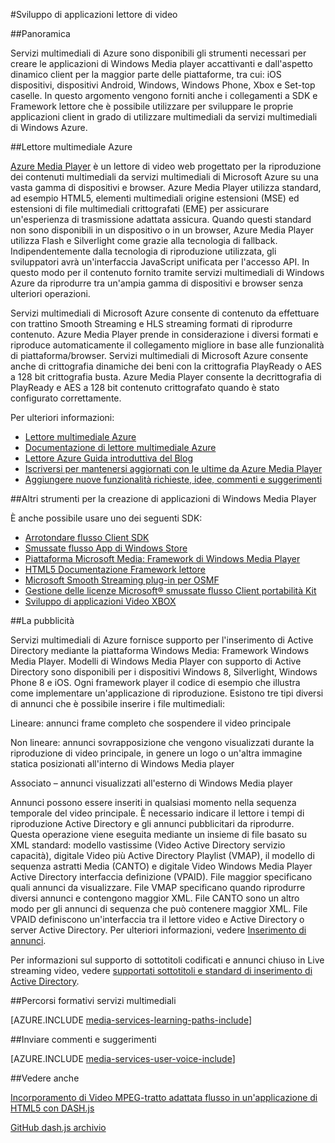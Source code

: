 <properties 
    pageTitle="Sviluppo di applicazioni lettore di video" 
    description="L'argomento fornisce collegamenti a Framework lettore e plug-in cui è possibile utilizzare per sviluppare le proprie applicazioni client in grado di utilizzare multimediali dalla pagina Servizi multimediali." 
    authors="Juliako" 
    manager="erikre" 
    editor="" 
    services="media-services" 
    documentationCenter=""/>

<tags 
    ms.service="media-services" 
    ms.workload="media" 
    ms.tgt_pltfrm="na" 
    ms.devlang="na" 
    ms.topic="article" 
    ms.date="09/26/2016"
    ms.author="juliako"/>


#<a name="develop-video-player-applications"></a>Sviluppo di applicazioni lettore di video

##<a name="overview"></a>Panoramica

Servizi multimediali di Azure sono disponibili gli strumenti necessari per creare le applicazioni di Windows Media player accattivanti e dall'aspetto dinamico client per la maggior parte delle piattaforme, tra cui: iOS dispositivi, dispositivi Android, Windows, Windows Phone, Xbox e Set-top caselle. In questo argomento vengono forniti anche i collegamenti a SDK e Framework lettore che è possibile utilizzare per sviluppare le proprie applicazioni client in grado di utilizzare multimediali da servizi multimediali di Windows Azure.

##<a name="azure-media-player"></a>Lettore multimediale Azure

[Azure Media Player](http://aka.ms/ampinfo) è un lettore di video web progettato per la riproduzione dei contenuti multimediali da servizi multimediali di Microsoft Azure su una vasta gamma di dispositivi e browser. Azure Media Player utilizza standard, ad esempio HTML5, elementi multimediali origine estensioni (MSE) ed estensioni di file multimediali crittografati (EME) per assicurare un'esperienza di trasmissione adattata assicura. Quando questi standard non sono disponibili in un dispositivo o in un browser, Azure Media Player utilizza Flash e Silverlight come grazie alla tecnologia di fallback. Indipendentemente dalla tecnologia di riproduzione utilizzata, gli sviluppatori avrà un'interfaccia JavaScript unificata per l'accesso API. In questo modo per il contenuto fornito tramite servizi multimediali di Windows Azure da riprodurre tra un'ampia gamma di dispositivi e browser senza ulteriori operazioni.

Servizi multimediali di Microsoft Azure consente di contenuto da effettuare con trattino Smooth Streaming e HLS streaming formati di riprodurre contenuto. Azure Media Player prende in considerazione i diversi formati e riproduce automaticamente il collegamento migliore in base alle funzionalità di piattaforma/browser. Servizi multimediali di Microsoft Azure consente anche di crittografia dinamiche dei beni con la crittografia PlayReady o AES a 128 bit crittografia busta. Azure Media Player consente la decrittografia di PlayReady e AES a 128 bit contenuto crittografato quando è stato configurato correttamente. 

Per ulteriori informazioni:

- [Lettore multimediale Azure](http://aka.ms/ampinfo)
- [Documentazione di lettore multimediale Azure](http://aka.ms/ampdocs) 
- [Lettore Azure Guida introduttiva del Blog](https://azure.microsoft.com/blog/2015/04/15/announcing-azure-media-player/)
- [Iscriversi per mantenersi aggiornati con le ultime da Azure Media Player](http://aka.ms/ampsignup)
- [Aggiungere nuove funzionalità richieste, idee, commenti e suggerimenti](http://aka.ms/ampuservoice ) 


##<a name="other-tools-for-creating-player-applications"></a>Altri strumenti per la creazione di applicazioni di Windows Media Player

È anche possibile usare uno dei seguenti SDK:

- [Arrotondare flusso Client SDK](http://www.iis.net/downloads/microsoft/smooth-streaming) 
- [Smussate flusso App di Windows Store](media-services-build-smooth-streaming-apps.md)
- [Piattaforma Microsoft Media: Framework di Windows Media Player](http://playerframework.codeplex.com/) 
- [HTML5 Documentazione Framework lettore](http://playerframework.codeplex.com/wikipage?title=HTML5%20Player&referringTitle=Documentation) 
- [Microsoft Smooth Streaming plug-in per OSMF](https://www.microsoft.com/download/details.aspx?id=36057) 
- [Gestione delle licenze Microsoft® smussate flusso Client portabilità Kit](http://aka.ms/sspk) 
- [Sviluppo di applicazioni Video XBOX](http://xbox.create.msdn.com/) 
 

##<a name="advertising"></a>La pubblicità

Servizi multimediali di Azure fornisce supporto per l'inserimento di Active Directory mediante la piattaforma Windows Media: Framework Windows Media Player. Modelli di Windows Media Player con supporto di Active Directory sono disponibili per i dispositivi Windows 8, Silverlight, Windows Phone 8 e iOS. Ogni framework player il codice di esempio che illustra come implementare un'applicazione di riproduzione. Esistono tre tipi diversi di annunci che è possibile inserire i file multimediali:

Lineare: annunci frame completo che sospendere il video principale

Non lineare: annunci sovrapposizione che vengono visualizzati durante la riproduzione di video principale, in genere un logo o un'altra immagine statica posizionati all'interno di Windows Media player

Associato – annunci visualizzati all'esterno di Windows Media player

Annunci possono essere inseriti in qualsiasi momento nella sequenza temporale del video principale. È necessario indicare il lettore i tempi di riproduzione Active Directory e gli annunci pubblicitari da riprodurre. Questa operazione viene eseguita mediante un insieme di file basato su XML standard: modello vastissime (Video Active Directory servizio capacità), digitale Video più Active Directory Playlist (VMAP), il modello di sequenza astratti Media (CANTO) e digitale Video Windows Media Player Active Directory interfaccia definizione (VPAID). File maggior specificano quali annunci da visualizzare. File VMAP specificano quando riprodurre diversi annunci e contengono maggior XML. File CANTO sono un altro modo per gli annunci di sequenza che può contenere maggior XML. File VPAID definiscono un'interfaccia tra il lettore video e Active Directory o server Active Directory. Per ulteriori informazioni, vedere [Inserimento di annunci](https://msdn.microsoft.com/library/dn387398.aspx).

Per informazioni sul supporto di sottotitoli codificati e annunci chiuso in Live streaming video, vedere [supportati sottotitoli e standard di inserimento di Active Directory](https://msdn.microsoft.com/library/c49e0b4d-357e-4cca-95e5-2288924d1ff3#caption_ad).


##<a name="media-services-learning-paths"></a>Percorsi formativi servizi multimediali

[AZURE.INCLUDE [media-services-learning-paths-include](../../includes/media-services-learning-paths-include.md)]

##<a name="provide-feedback"></a>Inviare commenti e suggerimenti

[AZURE.INCLUDE [media-services-user-voice-include](../../includes/media-services-user-voice-include.md)]

##<a name="see-also"></a>Vedere anche

[Incorporamento di Video MPEG-tratto adattata flusso in un'applicazione di HTML5 con DASH.js](media-services-embed-mpeg-dash-in-html5.md)

[GitHub dash.js archivio](https://github.com/Dash-Industry-Forum/dash.js)
 
